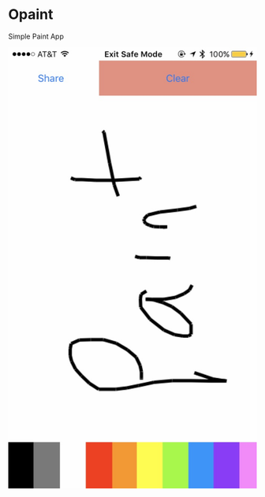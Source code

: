 # Opaint
Simple Paint App


![scrnsht](https://raw.githubusercontent.com/oooseun/Opaint/master/Assets/App%20Icon/screenshot.jpg "scrnsht")
